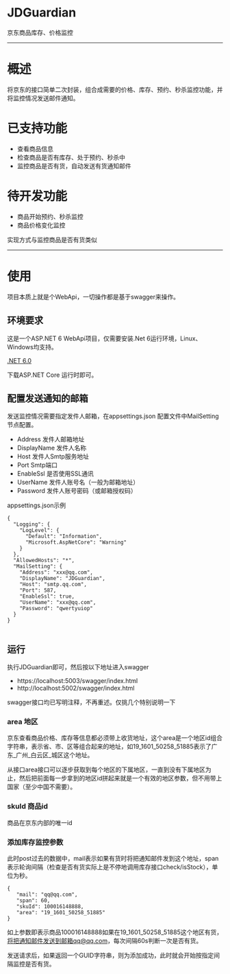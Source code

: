 # JDGuardian
京东商品库存、价格监控

---

# 概述
将京东的接口简单二次封装，组合成需要的价格、库存、预约、秒杀监控功能，并将监控情况发送邮件通知。


# 已支持功能
- 查看商品信息
- 检查商品是否有库存、处于预约、秒杀中
- 监控商品是否有货，自动发送有货通知邮件

# 待开发功能

- 商品开始预约、秒杀监控
- 商品价格变化监控

实现方式与监控商品是否有货类似

---


# 使用

项目本质上就是个WebApi，一切操作都是基于swagger来操作。

## 环境要求

这是一个ASP.NET 6 WebApi项目，仅需要安装.Net 6运行环境，Linux、Windows均支持。

[.NET 6.0](https://dotnet.microsoft.com/zh-cn/download/dotnet/6.0)

下载ASP.NET Core 运行时即可。

## 配置发送通知的邮箱

发送监控情况需要指定发件人邮箱，在appsettings.json 配置文件中MailSetting节点配置。

- Address 发件人邮箱地址
- DisplayName 发件人名称
- Host 发件人Smtp服务地址
- Port Smtp端口
- EnableSsl 是否使用SSL通讯
- UserName 发件人账号名（一般为邮箱地址）
- Password 发件人账号密码（或邮箱授权码）

appsettings.json示例
```
{
  "Logging": {
    "LogLevel": {
      "Default": "Information",
      "Microsoft.AspNetCore": "Warning"
    }
  },
  "AllowedHosts": "*",
  "MailSetting": {
    "Address": "xxx@qq.com",
    "DisplayName": "JDGuardian",
    "Host": "smtp.qq.com",
    "Port": 587,
    "EnableSsl": true,
    "UserName": "xxx@qq.com",
    "Password": "qwertyuiop"
  }
}


```

## 运行
执行JDGuardian即可，然后按以下地址进入swagger

- https://localhost:5003/swagger/index.html
- http://localhost:5002/swagger/index.html

swagger接口均已写明注释，不再重述。仅挑几个特别说明一下

### area 地区
京东查看商品价格、库存等信息都必须带上收货地址，这个area是一个地区id组合字符串，表示省、市、区等组合起来的地址，如19_1601_50258_51885表示了广东_广州_白云区_城区这个地址。

从接口area接口可以逐步获取到每个地区的下属地区，一直到没有下属地区为止，然后把前面每一步拿到的地区id拼起来就是一个有效的地区参数，但不用带上国家（至少中国不需要）。

### skuId 商品id
商品在京东内部的唯一id

### 添加库存监控参数
此时post过去的数据中，mail表示如果有货时将把通知邮件发到这个地址，span表示轮询间隔（检查是否有货实际上是不停地调用库存接口check/isStock），单位为秒。

```
{
   "mail": "qq@qq.com",
   "span": 60,
   "skuId": 100016148888,
   "area": "19_1601_50258_51885"
}
```

如上参数即表示商品100016148888如果在19_1601_50258_51885这个地区有货，将把通知邮件发送到邮箱qq@qq.com，每次间隔60s判断一次是否有货。

发送请求后，如果返回一个GUID字符串，则为添加成功，此时就会开始按指定间隔监控是否有货。
